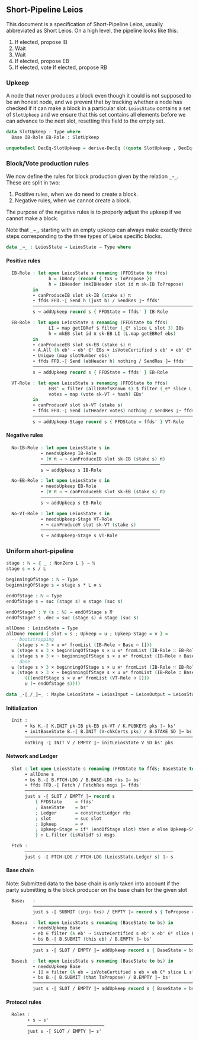 ## Short-Pipeline Leios

<!--
```agda
{-# OPTIONS --safe #-}
open import Leios.Prelude hiding (id)
open import Leios.FFD
open import Leios.SpecStructure
open import Data.Fin.Patterns
open import Class.ToBool

import Data.List.Relation.Unary.All as A
open import Data.List.Relation.Unary.Unique.DecPropositional N._≟_

open import Tactic.Defaults
open import Tactic.Derive.DecEq

module Leios.Short (⋯ : SpecStructure 1)
  (let open SpecStructure ⋯ renaming (isVoteCertified to isVoteCertified')) where
```
-->

This document is a specification of Short-Pipeline Leios, usually
abbreviated as Short Leios. On a high level, the pipeline looks like this:

1. If elected, propose IB
2. Wait
3. Wait
4. If elected, propose EB
5. If elected, vote
   If elected, propose RB

### Upkeep

A node that never produces a block even though it could is not
supposed to be an honest node, and we prevent that by tracking whether
a node has checked if it can make a block in a particular slot.
`LeiosState` contains a set of `SlotUpkeep` and we ensure that this
set contains all elements before we can advance to the next slot,
resetting this field to the empty set.

```agda
data SlotUpkeep : Type where
  Base IB-Role EB-Role : SlotUpkeep

unquoteDecl DecEq-SlotUpkeep = derive-DecEq ((quote SlotUpkeep , DecEq-SlotUpkeep) ∷ [])
```
<!--
```agda
data StageUpkeep : Type where
  VT-Role : StageUpkeep

unquoteDecl DecEq-StageUpkeep = derive-DecEq ((quote StageUpkeep , DecEq-StageUpkeep) ∷ [])
```
```agda
open import Leios.Protocol (⋯) SlotUpkeep StageUpkeep public

open BaseAbstract B' using (Cert; V-chkCerts; VTy; initSlot)
open FFD hiding (_-⟦_/_⟧⇀_)
open GenFFD
```
```agda
isVoteCertified : LeiosState → EndorserBlock → Type
isVoteCertified s eb = isVoteCertified' (LeiosState.votingState s) (0F , eb)
```
```agda
numberOfPipelinesToReference : ℕ
numberOfPipelinesToReference = 5
```
```agda
private variable s s'   : LeiosState
                 ffds'  : FFD.State
                 π      : VrfPf
                 bs'    : B.State
                 ks ks' : K.State
                 msgs   : List (FFDAbstract.Header ffdAbstract ⊎ FFDAbstract.Body ffdAbstract)
                 eb     : EndorserBlock
                 ebs    : List EndorserBlock
                 rbs    : List RankingBlock
                 txs    : List Tx
                 V      : VTy
                 SD     : StakeDistr
                 pks    : List PubKey
```
-->

### Block/Vote production rules

We now define the rules for block production given by the relation `_↝_`. These are split in two:

1. Positive rules, when we do need to create a block.
2. Negative rules, when we cannot create a block.

The purpose of the negative rules is to properly adjust the upkeep if
we cannot make a block.

Note that `_↝_`, starting with an empty upkeep can always make exactly
three steps corresponding to the three types of Leios specific blocks.

```agda
data _↝_ : LeiosState → LeiosState → Type where
```
#### Positive rules
```agda
  IB-Role : let open LeiosState s renaming (FFDState to ffds)
                b = ibBody (record { txs = ToPropose })
                h = ibHeader (mkIBHeader slot id π sk-IB ToPropose)
          in
          ∙ canProduceIB slot sk-IB (stake s) π
          ∙ ffds FFD.-⟦ Send h (just b) / SendRes ⟧⇀ ffds'
          ─────────────────────────────────────────────────────────────────────────
          s ↝ addUpkeep record s { FFDState = ffds' } IB-Role
```
```agda
  EB-Role : let open LeiosState s renaming (FFDState to ffds)
                LI = map getIBRef $ filter (_∈ᴮ slice L slot 3) IBs
                h = mkEB slot id π sk-EB LI (L.map getEBRef ebs)
          in
          ∙ canProduceEB slot sk-EB (stake s) π
          ∙ A.All (λ eb' → eb' ∈ˡ EBs × isVoteCertified s eb' × eb' ∈ᴮ slices L slot (3 * η / L) 2) ebs
          ∙ Unique (map slotNumber ebs)
          ∙ ffds FFD.-⟦ Send (ebHeader h) nothing / SendRes ⟧⇀ ffds'
          ─────────────────────────────────────────────────────────────────────────
          s ↝ addUpkeep record s { FFDState = ffds' } EB-Role
```
```agda
  VT-Role : let open LeiosState s renaming (FFDState to ffds)
                EBs' = filter (allIBRefsKnown s) $ filter (_∈ᴮ slice L slot 1) EBs
                votes = map (vote sk-VT ∘ hash) EBs'
          in
          ∙ canProduceV slot sk-VT (stake s)
          ∙ ffds FFD.-⟦ Send (vtHeader votes) nothing / SendRes ⟧⇀ ffds'
          ─────────────────────────────────────────────────────────────────────────
          s ↝ addUpkeep-Stage record s { FFDState = ffds' } VT-Role
```
#### Negative rules
```agda
  No-IB-Role : let open LeiosState s in
             ∙ needsUpkeep IB-Role
             ∙ (∀ π → ¬ canProduceIB slot sk-IB (stake s) π)
             ─────────────────────────────────────────────
             s ↝ addUpkeep s IB-Role
```
```agda
  No-EB-Role : let open LeiosState s in
             ∙ needsUpkeep EB-Role
             ∙ (∀ π → ¬ canProduceEB slot sk-EB (stake s) π)
             ─────────────────────────────────────────────
             s ↝ addUpkeep s EB-Role
```
```agda
  No-VT-Role : let open LeiosState s in
             ∙ needsUpkeep-Stage VT-Role
             ∙ ¬ canProduceV slot sk-VT (stake s)
             ─────────────────────────────────────────────
             s ↝ addUpkeep-Stage s VT-Role
```
### Uniform short-pipeline
```agda
stage : ℕ → ⦃ _ : NonZero L ⦄ → ℕ
stage s = s / L

beginningOfStage : ℕ → Type
beginningOfStage s = stage s * L ≡ s

endOfStage : ℕ → Type
endOfStage s = suc (stage s) ≡ stage (suc s)

endOfStage? : ∀ (s : ℕ) → endOfStage s ⁇
endOfStage? s .dec = suc (stage s) ≟ stage (suc s)

allDone : LeiosState → Type
allDone record { slot = s ; Upkeep = u ; Upkeep-Stage = v } =
  -- bootstrapping
    (stage s < 3 × u ≡ᵉ fromList (IB-Role ∷ Base ∷ []))
  ⊎ (stage s ≡ 3 × beginningOfStage s × u ≡ᵉ fromList (IB-Role ∷ EB-Role ∷ Base ∷ []))
  ⊎ (stage s ≡ 3 × ¬ beginningOfStage s × u ≡ᵉ fromList (IB-Role ∷ Base ∷ []))
  -- done
  ⊎ (stage s > 3 × beginningOfStage s × u ≡ᵉ fromList (IB-Role ∷ EB-Role ∷ Base ∷ []))
  ⊎ (stage s > 3 × ¬ beginningOfStage s × u ≡ᵉ fromList (IB-Role ∷ Base ∷ []) ×
       (((endOfStage s × v ≡ᵉ fromList (VT-Role ∷ []))
       ⊎ (¬ endOfStage s))))

data _-⟦_/_⟧⇀_ : Maybe LeiosState → LeiosInput → LeiosOutput → LeiosState → Type where
```
#### Initialization
```agda
  Init :
       ∙ ks K.-⟦ K.INIT pk-IB pk-EB pk-VT / K.PUBKEYS pks ⟧⇀ ks'
       ∙ initBaseState B.-⟦ B.INIT (V-chkCerts pks) / B.STAKE SD ⟧⇀ bs'
       ────────────────────────────────────────────────────────────────
       nothing -⟦ INIT V / EMPTY ⟧⇀ initLeiosState V SD bs' pks
```
#### Network and Ledger
```agda
  Slot : let open LeiosState s renaming (FFDState to ffds; BaseState to bs) in
       ∙ allDone s
       ∙ bs B.-⟦ B.FTCH-LDG / B.BASE-LDG rbs ⟧⇀ bs'
       ∙ ffds FFD.-⟦ Fetch / FetchRes msgs ⟧⇀ ffds'
       ───────────────────────────────────────────────────────────────────────
       just s -⟦ SLOT / EMPTY ⟧⇀ record s
           { FFDState     = ffds'
           ; BaseState    = bs'
           ; Ledger       = constructLedger rbs
           ; slot         = suc slot
           ; Upkeep       = ∅
           ; Upkeep-Stage = ifᵈ (endOfStage slot) then ∅ else Upkeep-Stage
           } ↑ L.filter (isValid? s) msgs
```
```agda
  Ftch :
       ────────────────────────────────────────────────────────
       just s -⟦ FTCH-LDG / FTCH-LDG (LeiosState.Ledger s) ⟧⇀ s
```
#### Base chain

Note: Submitted data to the base chain is only taken into account
      if the party submitting is the block producer on the base chain
      for the given slot
```agda
  Base₁   :
          ───────────────────────────────────────────────────────────────────
          just s -⟦ SUBMIT (inj₂ txs) / EMPTY ⟧⇀ record s { ToPropose = txs }
```
```agda
  Base₂a  : let open LeiosState s renaming (BaseState to bs) in
          ∙ needsUpkeep Base
          ∙ eb ∈ filter (λ eb' → isVoteCertified s eb' × eb' ∈ᴮ slice L slot 2) EBs
          ∙ bs B.-⟦ B.SUBMIT (this eb) / B.EMPTY ⟧⇀ bs'
          ───────────────────────────────────────────────────────────────────────
          just s -⟦ SLOT / EMPTY ⟧⇀ addUpkeep record s { BaseState = bs' } Base

  Base₂b  : let open LeiosState s renaming (BaseState to bs) in
          ∙ needsUpkeep Base
          ∙ [] ≡ filter (λ eb → isVoteCertified s eb × eb ∈ᴮ slice L slot 2) EBs
          ∙ bs B.-⟦ B.SUBMIT (that ToPropose) / B.EMPTY ⟧⇀ bs'
          ───────────────────────────────────────────────────────────────────────
          just s -⟦ SLOT / EMPTY ⟧⇀ addUpkeep record s { BaseState = bs' } Base
```
#### Protocol rules
```agda
  Roles :
        ∙ s ↝ s'
        ─────────────────────────────
        just s -⟦ SLOT / EMPTY ⟧⇀ s'
```
